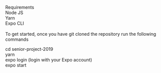 Requirements <br />
Node JS <br />
Yarn <br />
Expo CLI <br />
<br />
To get started, once you have git cloned the repository run the following commands <br />

cd senior-project-2019 <br />
yarn <br />
expo login (login with your Expo account) <br />
expo start <br />
